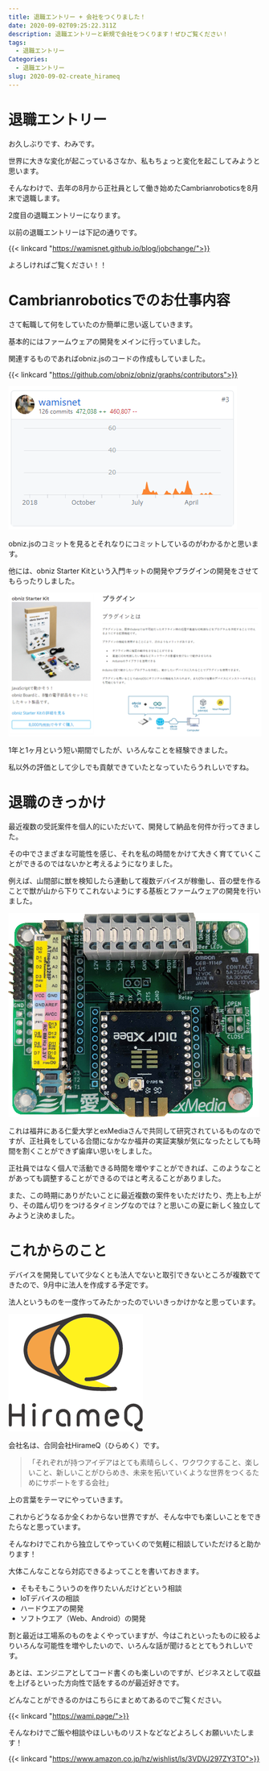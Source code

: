 ```yaml
---
title: 退職エントリー + 会社をつくりました！
date: 2020-09-02T09:25:22.311Z
description: 退職エントリーと新規で会社をつくります！ぜひご覧ください！
tags:
  - 退職エントリー
Categories:
  - 退職エントリー
slug: 2020-09-02-create_hirameq
---
```

# 退職エントリー

お久しぶりです、わみです。

世界に大きな変化が起こっているさなか、私もちょっと変化を起こしてみようと思います。

そんなわけで、去年の8月から正社員として働き始めたCambrianroboticsを8月末で退職します。

2度目の退職エントリーになります。

以前の退職エントリーは下記の通りです。

{{< linkcard "https://wamisnet.github.io/blog/jobchange/">}}

よろしければご覧ください！！

# Cambrianroboticsでのお仕事内容

さて転職して何をしていたのか簡単に思い返していきます。

基本的にはファームウェアの開発をメインに行っていました。

関連するものであればobniz.jsのコードの作成もしていました。

{{< linkcard "https://github.com/obniz/obniz/graphs/contributors">}}

![obniz commit](/img/blog/obniz_commit.png)

obniz.jsのコミットを見るとそれなりにコミットしているのがわかるかと思います。

他には、obniz Starter Kitという入門キットの開発やプラグインの開発をさせてもらったりしました。

![obniz starterkit](/img/blog/obniz_starterkit.png)

1年と1ヶ月という短い期間でしたが、いろんなことを経験できました。

私以外の評価として少しでも貢献できていたとなっていたらうれしいですね。

# 退職のきっかけ

最近複数の受託案件を個人的にいただいて、開発して納品を何件か行ってきました。

その中でさまざまな可能性を感じ、それを私の時間をかけて大きく育てていくことができるのではないかと考えるようになりました。

例えば、山間部に獣を検知したら連動して複数デバイスが稼働し、音の壁を作ることで獣が山から下りてこれないようにする基板とファームウェアの開発を行いました。

![](/img/blog/monster_wolf.png)

これは福井にある仁愛大学とexMediaさんで共同して研究されているものなのですが、正社員をしている合間になかなか福井の実証実験が気になったとしても時間を割くことができず歯痒い思いをしました。

正社員ではなく個人で活動できる時間を増やすことができれば、このようなことがあっても調整することができるのではと考えることがありました。

また、この時期にありがたいことに最近複数の案件をいただけたり、売上も上がり、その踏ん切りをつけるタイミングなのでは？と思いこの夏に新しく独立してみようと決めました。

# これからのこと

デバイスを開発していて少なくとも法人でないと取引できないところが複数でてきたので、9月中に法人を作成する予定です。

法人というものを一度作ってみたかったのでいいきっかけかなと思っています。

![HirameQ](/img/blog/hirameq.png)

会社名は、合同会社HirameQ（ひらめく）です。

> 「それぞれが持つアイデアはとても素晴らしく、ワクワクすること、楽しいこと、新しいことがひらめき、未来を拓いていくような世界をつくるためにサポートをする会社」

上の言葉をテーマにやっていきます。

これからどうなるか全くわからない世界ですが、そんな中でも楽しいことをできたらなと思っています。

そんなわけでこれから独立してやっていくので気軽に相談していただけると助かります！

大体こんなことなら対応できるよってことを書いておきます。

* そもそもこういうのを作りたいんだけどという相談
* IoTデバイスの相談
* ハードウエアの開発
* ソフトウエア（Web、Android）の開発

割と最近は工場系のものをよくやっていますが、今はこれといったものに絞るよりいろんな可能性を増やしたいので、いろんな話が聞けるととてもうれしいです。

あとは、エンジニアとしてコード書くのも楽しいのですが、ビジネスとして収益を上げるといった方向性で話をするのが最近好きです。

どんなことができるのかはこちらにまとめてあるのでご覧ください。

{{< linkcard "https://wami.page/">}}

そんなわけでご飯や相談やほしいものリストなどなどよろしくお願いいたします！

{{< linkcard "https://www.amazon.co.jp/hz/wishlist/ls/3VDVJ297ZY3TO">}}
